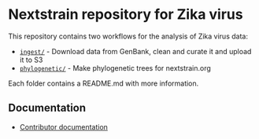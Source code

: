 # Nextstrain repository for Zika virus

This repository contains two workflows for the analysis of Zika virus data:

- [`ingest/`](./ingest) - Download data from GenBank, clean and curate it and upload it to S3
- [`phylogenetic/`](./phylogenetic) - Make phylogenetic trees for nextstrain.org

Each folder contains a README.md with more information.

## Documentation

- [Contributor documentation](./CONTRIBUTING.md)
